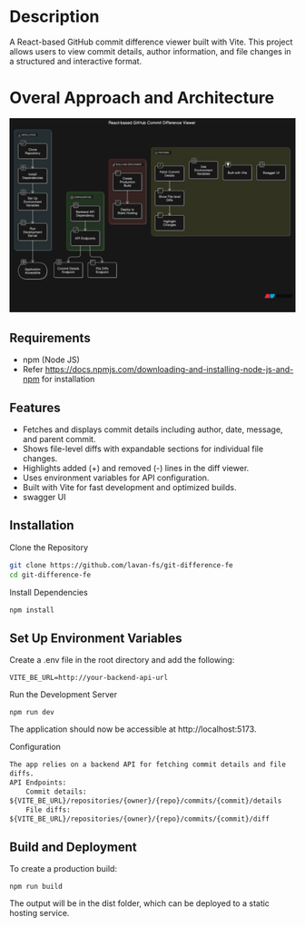 # Description
A React-based GitHub commit difference viewer built with Vite. This project allows users to view commit details, author information, and file changes in a structured and interactive format.

# Overal Approach and Architecture
<img src="/public/images/fe-architecture.png" alt="Approach and Architectural Decisions">

## Requirements
- npm (Node JS) 
- Refer https://docs.npmjs.com/downloading-and-installing-node-js-and-npm for installation
## Features

- Fetches and displays commit details including author, date, message, and parent commit.
- Shows file-level diffs with expandable sections for individual file changes.
- Highlights added (+) and removed (-) lines in the diff viewer.
- Uses environment variables for API configuration.
- Built with Vite for fast development and optimized builds.
- swagger UI

## Installation

Clone the Repository

```bash 
git clone https://github.com/lavan-fs/git-difference-fe
cd git-difference-fe
```

Install Dependencies
```bash
npm install
```
## Set Up Environment Variables
Create a .env file in the root directory and add the following:
```
VITE_BE_URL=http://your-backend-api-url
```


Run the Development Server

    npm run dev
The application should now be accessible at http://localhost:5173.

Configuration

    The app relies on a backend API for fetching commit details and file diffs.
    API Endpoints:
        Commit details: ${VITE_BE_URL}/repositories/{owner}/{repo}/commits/{commit}/details
        File diffs: ${VITE_BE_URL}/repositories/{owner}/{repo}/commits/{commit}/diff

## Build and Deployment

To create a production build:
```
npm run build
```
The output will be in the dist folder, which can be deployed to a static hosting service.